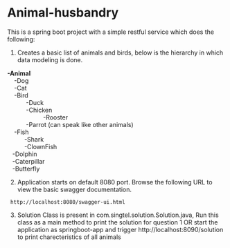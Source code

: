 # Animal-husbandry

This is a spring boot project with a simple restful service which does the following:

1. Creates a basic list of animals and birds, below is the hierarchy in which data modeling is done.

**-Animal**  
	&nbsp;&nbsp;&nbsp;&nbsp;-Dog  
    	&nbsp;&nbsp;&nbsp;&nbsp;-Cat  
	&nbsp;&nbsp;&nbsp;&nbsp;-Bird  
	&nbsp;&nbsp;&nbsp;&nbsp;&nbsp;&nbsp;&nbsp;&nbsp;&nbsp;&nbsp;	-Duck  
	&nbsp;&nbsp;&nbsp;&nbsp;&nbsp;&nbsp;&nbsp;&nbsp;&nbsp;&nbsp;	-Chicken  
	&nbsp;&nbsp;&nbsp;&nbsp;&nbsp;&nbsp;&nbsp;&nbsp;&nbsp;&nbsp;&nbsp;&nbsp;&nbsp;&nbsp;&nbsp;&nbsp;	&nbsp;&nbsp;&nbsp;	-Rooster    
	&nbsp;&nbsp;&nbsp;&nbsp;&nbsp;&nbsp;&nbsp;&nbsp;&nbsp;&nbsp;	-Parrot (can speak like other animals)  
	&nbsp;&nbsp;&nbsp;&nbsp;-Fish   
	&nbsp;&nbsp;&nbsp;&nbsp;&nbsp;&nbsp;&nbsp;&nbsp;&nbsp;&nbsp;-Shark    
	&nbsp;&nbsp;&nbsp;&nbsp;&nbsp;&nbsp;&nbsp;&nbsp;&nbsp;&nbsp;-ClownFish    
	&nbsp;&nbsp;&nbsp;-Dolphin    
	&nbsp;&nbsp;&nbsp;-Caterpillar    
	&nbsp;&nbsp;&nbsp;-Butterfly    

2. Application starts on default 8080 port. Browse the following URL to view the basic swagger documentation.
```
 http://localhost:8080/swagger-ui.html  
 ```
3. Solution Class is present in com.singtel.solution.Solution.java, Run this class as a main method to print the solution for question 1
OR
start the application as springboot-app and trigger http://localhost:8090/solution to print charecteristics of all animals